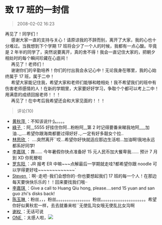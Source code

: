 # 致 17 班的一封信

> 2008-02-02 16:23

再见了！同学们！  
     感谢大家一直的支持与关心！请原谅我的不辞而别，离开了大家，我的心也十分难过。当我想到下个学期 17 班将会少了一个人的时候，我都有一点心酸。毕竟是 2 年半的同学了，突然说要离开，真的舍不得！我会一直记住大家的，把朝夕相处时的每个瞬间珍藏在心底间！  
     再见了！老师们！  
     谢谢你们的辛勤培养！你们的付出我会永记心中！无论我身在哪里，我的心始终属于 17 班，属于二中！  
     希望大家能记住我，希望大家和老师们能够和睦相处！我不希望我们的班中有伤害老师感情的人！在新的学期里，大家要好好学习，争取个个都可以考上二中！用满意的成绩回报老师！！！  
     再见了！在中考后我希望还会和大家见面的！！！

> 评论(10)

- [黄秋萍 ](https://user.qzone.qq.com/328111878)：不知该说什么。。。。
- [綠子 ](https://user.qzone.qq.com/565090374)：阿,,,5555 好挂住你阿...粉粉阿,,,第 2 时记得要番来睇我地阿,,,,,加油..,,....希望你跟海南都要过得好好..,.一定有好多靓女个拉..
- [林思欣 ](https://user.qzone.qq.com/553053833)： ....突然离开``哎...希望你好快就适应那边生活啦...加油啊!我地永远都系好同学!
- [李嘉琪 ](https://user.qzone.qq.com/505472883)：靠…… 今年暑假你快点准备好 15 元人民币加大餐卑我…… 预计 7 月到 XD 你死梗啦
- [罗东阳 ](https://user.qzone.qq.com/270747970)：JR 报考 ER 中嘛\~\~~点解最后一学期就走哇?都希望你跟 noodle 可以学得更好哇\~\~\~\~\~\~\~\~\~\~\~\~~`
- [Steven ](https://user.qzone.qq.com/244840780)：啊··走吧··我们会想你的··你也要想起我们 17 班的每一个人！在那边每天要快快乐乐的！！回来要找我们哦··
- [李嘉琪 ](https://user.qzone.qq.com/505472883)：Give a call to Huang Qiu hong, please....send 15 yuan and san guo zhi's disks back!
- [陈玉琳 ](https://user.qzone.qq.com/414040776)：粉丝，，，粉丝。。。。。。。。。。。。。。。。粉丝。。。。。。。。。。。。。。。。。。。。。希望你好似黄秋宏一样，去去就番来啦``无使乱沟女哦无使乱比女沟啊
- [谢权 ](https://user.qzone.qq.com/190460091)：无话可说
- [ONE ](https://user.qzone.qq.com/675098402)：太感人啦，![](https://pan.4a1801.life:11443/d/NAS/Qzone/Common/images/e109.gif)
